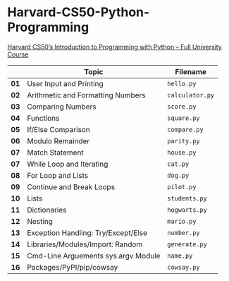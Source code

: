 # Harvard-CS50-Python-Programming  
[Harvard CS50’s Introduction to Programming with Python – Full University Course](https://www.youtube.com/watch?v=nLRL_NcnK-4)
    
|        | Topic                              | Filename        |
|--------|------------------------------------|-----------------|
| **01** | User Input and Printing            | `hello.py`      |
| **02** | Arithmetic and Formatting Numbers  | `calculator.py` |
| **03** | Comparing Numbers                  | `score.py`      |
| **04** | Functions                          | `square.py`     |
| **05** | If/Else Comparison                 | `compare.py`    |
| **06** | Modulo Remainder                   | `parity.py`     |
| **07** | Match Statement                    | `house.py`      |     
| **07** | While Loop and Iterating           | `cat.py`        |    
| **08** | For Loop and Lists                 | `dog.py`        |    
| **09** | Continue and Break Loops           | `pilot.py`      |
| **10** | Lists                              | `students.py`   |
| **11** | Dictionaries                       | `hogwarts.py`   |    
| **12** | Nesting                            | `mario.py`      |    
| **13** | Exception Handling: Try/Except/Else| `number.py`     |     
| **14** | Libraries/Modules/Import: Random   | `generate.py`   |    
| **15** | Cmd-Line Arguements sys.argv Module| `name.py`       |  
| **16** | Packages/PyPI/pip/cowsay           | `cowsay.py`     |  
      
<!--       
| **9**  | Dictionaries                       | `phonebook.py`  |
| **10** | Tuples                             | `coordinates.py`|
| **11** | Sets                               | `unique.py`     |  
| **12** | Exceptions                         | `exceptions.py` |
| **13** | Classes and Objects                | `bank.py`       |
| **14** | Inheritance                        | `inheritance.py`|
| **15** | Modules and Packages               | `modules.py`    |
-->  
